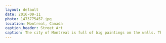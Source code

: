 ```yaml
---
layout: default
date: 2016-09-11
photo: 1473775457.jpg
location: Montreal, Canada
caption_header: Street Art
caption: The city of Montreal is full of big paintings on the walls. They usually fit on a complete facade of a building and represent many different things from cupcakes to cars and abstract art.
---
```

